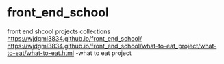 # front_end_school
front end shcool projects collections
https://wjdgml3834.github.io/front_end_school/
https://wjdgml3834.github.io/front_end_school/what-to-eat_project/what-to-eat/what-to-eat.html -what to eat project

